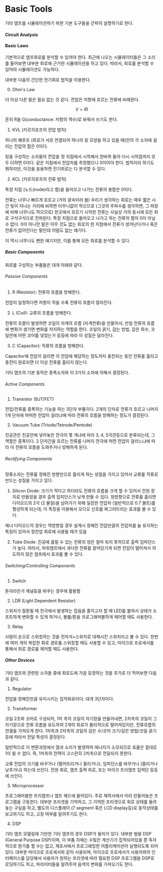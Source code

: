 # Basic Tools

기타 앰프를 시뮬레이션하기 위한 기본 도구들을 간략히 설명하기로 한다.

#### Circuit Analysis

#### Basic Laws

기본적으로 앰프회로를 분석할 수 있어야 한다. 최근에 나오는 시뮬레이터들은 그 소리를 들어보면 대부분 회로에 근거한 시뮬레이션을 하고 있다. 따라서, 회로를 분석할 수 있어야 시뮬레이션도 가능하다.

대부분 다음의 간단한 전기회로 법칙을 이용한다.

0) Ohm's Law

더 이상 다른 말은 필요 없는 것 같다. 전압은 저항에 흐르는 전류에 비례한다.

$$ V = RI $$

흔히 R을 G(conductance: 저항의 역수)로 바꿔서 쓰기도 한다.


1) KVL (키르히호프의 전압 법칙)

하나의 폐루프 (회로가 서로 연결되어 하나의 링 모양을 하고 있을 때)안의 각 소자에 걸리는 전압의 합은 0이다.

링을 구성하는 소자들의 전압을 정 지점에서 시작해서 한바퀴 돌아 다시 시작점까지 모두 더하면 0이다. 같은 지점에서 전압차를 측정했으니 0이어야 한다. 법칙이라 하기도 뭐하지만, 이것을 응용하면 전기회로는 다 분석할 수 있다.

2) KCL (키르히호프의 전류 법칙)

특정 지점 (노드(node)라고 함)을 들어오고 나가는 전류의 총합은 0이다.

전류는 너무나 빠르게 흐르고 (거의 광속이라 봄) 우리가 생각하는 회로는 매우 짧은 시간 빛이 지나는 거리에 비하면 터무니없이 작으므로 (그것의 주파수를 생각하면, 그 파장에 비해 너무나도 작으므로) 한곳에서 흐르기 시작한 전류는 사실상 거의 동시에 모든 회로 구석구석으로 전파된다. 특정 지점으로 들어오고 나가고 하는 전류의 합이 0이 아닐 수 없다. 0이 아니란 말은 아무 것도 없는 회로의 한 지점에서 전류가 생겨난다거나 혹은 전류가 없어진다는 말인데 어림도 없는 얘기다.

이 역시 너무나도 뻔한 얘기지만, 이를 통해 모든 회로를 분석할 수 있다.

##### Basic Components

회로를 구성하는 부품들은 대개 아래와 같다.

###### Passive Components

1) R (Resistor): 전류의 흐름을 방해한다.

전압이 일정하다면 저항이 작을 수록 전류의 흐름이 많아진다.

2) L (Coil): 교류의 흐름을 방해한다.

전류의 흐름이 발생하면 코일이 자계의 흐름 (자계전류)을 만들어서, 만일 전류의 흐름에 변화가 생기면 변화를 저지하는 역할을 한다. 코일의 굵기, 감는 방법, 감은 회수, 코일안에 어떤 코어를 넣었는가 등등에 따라 이 성질은 달라진다.

3) C (Capacitor): 직류의 흐름을 방해한다.

Capacitor에 전압이 걸리면 이 전압에 해당하는 정도까지 충전되는 동안 전류를 흘리고 충전이 완료되면 더 이상 전류를 흘리지 않는다.

기타 앰프의 기본 동작은 증폭소자와 이 3가지 소자에 의해서 결정된다.

###### Active Components

1) Transistor (BJT/FET)

전압/전류를 증폭하는 기능을 하는 3단자 부품이다. 2개의 단자로 전류가 흐르고 나머지 1개 단자에 어떠한 전압이 걸리냐에 따라 전류의 흐름을 방해하는 정도가 결정된다.

2) Vacuum Tube (Triode/Tetrode/Pentode)

진공관은 진공안에 넣어놓은 전극이 몇 개냐에 따라 3, 4, 5극관등으로 분류되는데, 그 역할은 증폭이다. 2 단자간을 흐르는 전류를 나머지 전극에 어떤 전압이 걸리느냐에 따라 이 전류의 흐름을 도와주거나 방해하게 된다.

###### Rectifying Components

정류소자는 전류를 정해진 방향만으로 흘리게 하는 성질을 가지고 있어서 교류를 직류로 만드는 성질을 가지고 있다.

1) Silicon Diode: 크기가 작다고 하더라도 전류의 흐름을 크게 할 수 있어서 전원 장치로 만들었을 경우 출력 임피던스가 낮게 만들 수 있다.
정방향으로 전류를 흘리면 다이오드의 2극 (2 물질)을 넘어가기 위해 일정한 전압차 (일반적으로 0.7 볼트)를 형성하게 되는데, 이 특징을 이용해서 오디오 신호를 찌그러뜨리는 효과를 볼 수 있다.

제너 다이오드의 경우는 역방향일 경우 설계시 정해진 전압만큼의 전압차를 늘 유지하는 특징이 있어서 정전압 회로에 사용될 때가 있음

2) Tube Diode: 진공에 흘릴 수 있는 전류의 양은 얼마 되지 못하므로 출력 임피던스가 높다. 따라서, 파워앰프에서 과다한 전류를 끌어당기게 되면 전압이 떨어져서 의도하지 않은 컴프레서 효과를 볼 수 있다.


###### Switching/Controlling Components

1) Switch

톤이라든가 채널등을 바꾸는 경우에 활용함

2) LDR (Light Dependent Resistor)

스위치가 절환될 때 전극에서 발생하는 잡음을 줄이고자 할 때 LED를 붙여서 상태가 소프트하게 변화할 수 있게 하거나, 볼륨/톤을 프로그래머블하게 제어할 때도 사용한다.

3) Relay

사람이 손으로 스위칭하는 것을 전자석+스위치로 대체시킨 스위치라고 볼 수 있다. 한번에 여러 개의 복잡한 회로 경로를 스위칭할 때도 사용할 수 있고, 마이크로 프로세서를 통해서 회로 경로를 제어할 때도 사용한다.

##### Other Devices

기타 앰프와 관련된 소자들 중에 회로도에 가끔 등장하는 것을 추가로 더 적어보면 다음과 같다.

1) Regulator

전압을 정해진만큼 유지시키는 집적회로이다. 대개 3단자이다.

2) Transformer

코일 2조와 코어로 구성되어, 1차 측의 코일이 자기장을 만들어내면, 2차측의 코일이 그 자기장으로 전류 흐름을 유도하여 2개의 회로가 물리적으로 떨어져있지만, 전류흐름의 연결을 가져오게 한다. 1차측과 2차측의 코일의 감은 수/코어 크기/감은 방법/코일 굵기 등에 따라서 전달 특성이 결정된다.

일반적으로 이 변환과정에서 열과 소리가 발생하여 에너지가 소모되므로 효율은 절대로 1이 될 수 없다. 즉, 1차측의 전력이 고스란히 2차측으로 전달되지 못한다.

교류 전압의 크기를 바꾸거나 (떨어뜨리거나 올리거나), 임피던스를 바꾸거나 (올리거나 낮추거나) 하는데 쓰인다. 전원 회로, 앰프 출력 회로, 또는 마이크 프리앰프 입력단 등등에 쓰인다.

3) Microprocessor

프로그래머블한 프리앰프나 앰프 헤드에 들어있다. 주로 제작사에서 미리 만들어놓은 프로그램을 구동한다. 대부분 프리셋을 기억하고, 그 기억한 프리셋으로 회로 상태를 돌려놓는 구실을 하고, 별도의 디스플레이 (7 segment 혹은 LCD display등)로 동작상태를 보고하기도 하고, 고장 여부를 알려주기도 한다.

4) DSP

기타 앰프 모델링에 기반한 기타 앰프의 경우 DSP가 들어가 있다. 대부분 범용 DSP (General Purpose DSP)이며, 이 부품 자체는 수많은 계산기가 집적되어있을 뿐 독자적으로 뭔가를 할 수는 없고, 제조사에서 프로그래밍한 어플리케이션이 실행되도록 되어있다. 대부분 마이크로 프로세서와 같이 사용되며, 마이크로 프로세서가 사용자와의 인터페이스를 담당해서 사용자가 원하는 프리셋에 따라 필요한 DSP 프로그램을 DSP로 로딩하기도 하고, 파라미터들을 알려주어 음색의 변화를 가져오기도 한다.



